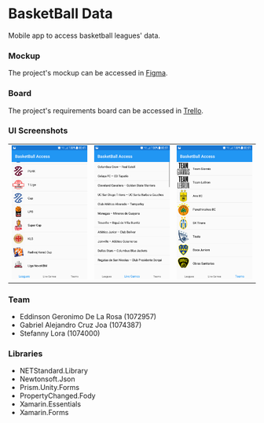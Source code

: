 # BasketBall Data
Mobile app to access basketball leagues' data.
### Mockup
The project's mockup can be accessed in [Figma](https://www.figma.com/file/DntJ4V7qD6rAMLvr4zwLs3/Ludis-Virtual?node-id=0%3A1).
### Board
The project's requirements board can be accessed in [Trello](https://trello.com/b/6T5ufA8x/ludis-virtual).
### UI Screenshots
| | | |
|---|---|---|
![screen1](Screenshots/Screenshot_20210417-004139.png) | ![screen1](Screenshots/Screenshot_20210417-005154.png) | ![screen1](Screenshots/Screenshot_20210417-005158.png)
### Team
- Eddinson Geronimo De La Rosa (1072957)
- Gabriel Alejandro Cruz Joa (1074387)
- Stefanny Lora (1074000)
### Libraries
- NETStandard.Library
- Newtonsoft.Json
- Prism.Unity.Forms
- PropertyChanged.Fody
- Xamarin.Essentials
- Xamarin.Forms
